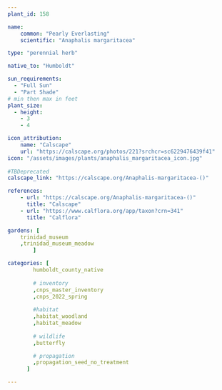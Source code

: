 ```yaml
---
plant_id: 158 

name: 
    common: "Pearly Everlasting" 
    scientific: "Anaphalis margaritacea" 

type: "perennial herb"

native_to: "Humboldt"

sun_requirements:
  - "Full Sun"
  - "Part Shade"
# min then max in feet
plant_size:
  - height: 
    - 3 
    - 4

icon_attribution: 
    name: "Calscape"
    url: "https://calscape.org/photos/221?srchcr=sc6229476439f41"
icon: "/assets/images/plants/anaphalis_margaritacea_icon.jpg"
 
#TBDeprecated
calscape_link: "https://calscape.org/Anaphalis-margaritacea-()"

references:
    - url: "https://calscape.org/Anaphalis-margaritacea-()"
      title: "Calscape"
    - url: "https://www.calflora.org/app/taxon?crn=341"
      title: "Calflora"

gardens: [
    trinidad_museum
    ,trinidad_museum_meadow
        ]

categories: [
        humboldt_county_native
        
        # inventory
        ,cnps_master_inventory
        ,cnps_2022_spring
    
        #habitat
        ,habitat_woodland
        ,habitat_meadow
        
        # wildlife
        ,butterfly

        # propagation 
        ,propagation_seed_no_treatment
      ]

---
```

